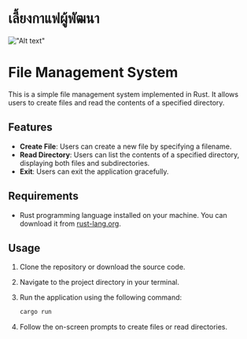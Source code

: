 # เลี้ยงกาแฟผู้พัฒนา

!["Alt text"](https://warathepj.github.io/js-ai-gallery/public/image/promptpay-50.jpg)

# File Management System

This is a simple file management system implemented in Rust.
It allows users to create files and read the contents of a specified directory.

## Features

- **Create File**: Users can create a new file by specifying a filename.
- **Read Directory**: Users can list the contents of a specified directory,
  displaying both files and subdirectories.
- **Exit**: Users can exit the application gracefully.

## Requirements

- Rust programming language installed on your machine.
  You can download it from [rust-lang.org](https://www.rust-lang.org/).

## Usage

1. Clone the repository or download the source code.
2. Navigate to the project directory in your terminal.
3. Run the application using the following command:

   ```bash
   cargo run
   ```

4. Follow the on-screen prompts to create files or read directories.
